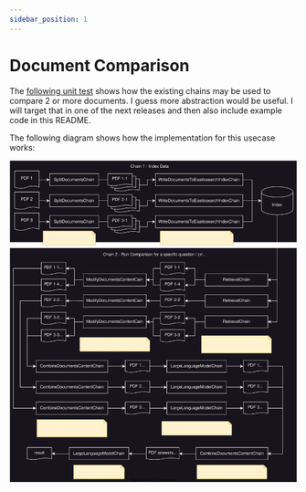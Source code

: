 ```yaml
---
sidebar_position: 1
---
```


# Document Comparison

The [following unit test](https://github.com/cupybara/java-langchains/tree/master/src/test/java/io/github/cupybara/javalangchains/usecases/DocumentComparisonTest.java) shows how the existing chains may be used to compare 2 or more documents.
I guess more abstraction would be useful. I will target that in one of the next releases and then also include example code in this README.

The following diagram shows how the implementation for this usecase works:

![](./docment-comparison.svg)